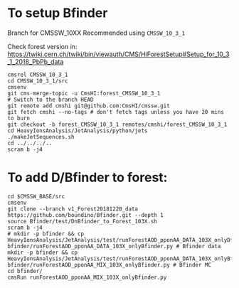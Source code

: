 To setup Bfinder
=====

Branch for CMSSW_10XX Recommended using `CMSSW_10_3_1`

Check forest version in: https://twiki.cern.ch/twiki/bin/viewauth/CMS/HiForestSetup#Setup_for_10_3_1_2018_PbPb_data

```
cmsrel CMSSW_10_3_1
cd CMSSW_10_3_1/src
cmsenv
git cms-merge-topic -u CmsHI:forest_CMSSW_10_3_1
# Switch to the branch HEAD
git remote add cmshi git@github.com:CmsHI/cmssw.git
git fetch cmshi --no-tags # don't fetch tags unless you have 20 mins to burn
git checkout -b forest_CMSSW_10_3_1 remotes/cmshi/forest_CMSSW_10_3_1
cd HeavyIonsAnalysis/JetAnalysis/python/jets
./makeJetSequences.sh
cd ../../../..
scram b -j4
```

To add D/Bfinder to forest:
=====

```
cd $CMSSW_BASE/src
cmsenv
git clone --branch v1_Forest20181220_data https://github.com/boundino/Bfinder.git --depth 1
source Bfinder/test/DnBfinder_to_Forest_103X.sh
scram b -j4
# mkdir -p bfinder && cp HeavyIonsAnalysis/JetAnalysis/test/runForestAOD_pponAA_DATA_103X_onlyDfinder.py bfinder/runForestAOD_pponAA_DATA_103X_onlyBfinder.py # Bfinder data
mkdir -p bfinder && cp HeavyIonsAnalysis/JetAnalysis/test/runForestAOD_pponAA_DATA_103X_onlyBfinder.py bfinder/runForestAOD_pponAA_MIX_103X_onlyBfinder.py # Bfinder MC
cd bfinder/
cmsRun runForestAOD_pponAA_MIX_103X_onlyBfinder.py
```
